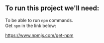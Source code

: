 ## To run this project we'll need:

To be able to run `npm` commands.  
Get `npm` in the link below:

https://www.npmjs.com/get-npm
